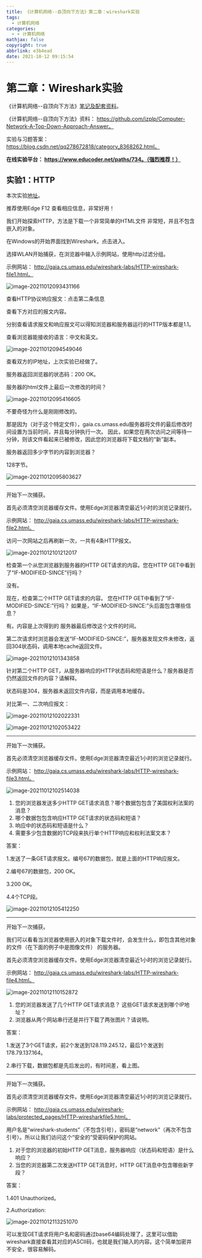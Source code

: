 ```yaml
---
title: 《计算机网络--自顶向下方法》第二章：wireshark实验
tags:
  - 计算机网络
categories:
  - - 计算机网络
mathjax: false
copyright: true
abbrlink: e3b4ead
date: 2021-10-12 09:15:54
---
```


# 第二章：Wireshark实验

《计算机网络--自顶向下方法》[笔记及配套资料](https://github.com/moranzcw/Computer-Networking-A-Top-Down-Approach-NOTES)。

《计算机网络--自顶向下方法》资料： https://github.com/jzplp/Computer-Network-A-Top-Down-Approach-Answer。

实验与习题答案： https://blog.csdn.net/qq278672818/category_8368262.html。

**在线实验平台： https://www.educoder.net/paths/734。（强烈推荐！）**

<!--more-->

## 实验1：HTTP

本次实验[地址](https://github.com/moranzcw/Computer-Networking-A-Top-Down-Approach-NOTES/blob/master/WiresharkLab/Wireshark%E5%AE%9E%E9%AA%8C-HTTP/Wireshark%E5%AE%9E%E9%AA%8C-HTTP.md)。

推荐使用Edge F12 查看相应信息，非常好用！

我们开始探索HTTP，方法是下载一个非常简单的HTML文件 非常短，并且不包含嵌入的对象。

在Windows的开始界面找到Wireshark，点击进入。

选择WLAN开始捕获，在浏览器中输入示例网站，使用http过滤分组。

示例网站： http://gaia.cs.umass.edu/wireshark-labs/HTTP-wireshark-file1.html。

![image-20211012093431166](https://gitee.com/grant1499/blog-pic/raw/master/img/202110231740922.png)

查看HTTP协议响应报文：点击第二条信息

查看下方对应的报文内容。

分别查看请求报文和响应报文可以得知浏览器和服务器运行的HTTP版本都是1.1。

查看浏览器能接收的语言：中文和英文。

![image-20211012094549046](https://gitee.com/grant1499/blog-pic/raw/master/img/202110231740942.png)

查看双方的IP地址，上次实验已经做了。

服务器返回浏览器的状态码：200 OK。

服务器的html文件上最后一次修改的时间？

![image-20211012095416605](https://gitee.com/grant1499/blog-pic/raw/master/img/202110231740958.png)

不要奇怪为什么是刚刚修改的。

那是因为（对于这个特定文件），gaia.cs.umass.edu服务器将文件的最后修改时间设置为当前时间，并且每分钟执行一次。 因此，如果您在两次访问之间等待一分钟，则该文件看起来已被修改，因此您的浏览器将下载文档的“新”副本。

服务器返回多少字节的内容到浏览器？

128字节。

![image-20211012095803627](https://gitee.com/grant1499/blog-pic/raw/master/img/202110231740976.png)

---

开始下一次捕获。

首先必须清空浏览器缓存文件。使用Edge浏览器清空最近1小时的浏览记录就行。

示例网站：  http://gaia.cs.umass.edu/wireshark-labs/HTTP-wireshark-file2.html。

访问一次网站之后再刷新一次，一共有4条HTTP报文。

![image-20211012101212017](https://gitee.com/grant1499/blog-pic/raw/master/img/202110231740017.png)

检查第一个从您浏览器到服务器的HTTP GET请求的内容。您在HTTP GET中看到了“IF-MODIFIED-SINCE”行吗？

没有。

现在，检查第二个HTTP GET请求的内容。 您在HTTP GET中看到了“IF-MODIFIED-SINCE:”行吗？ 如果是，“IF-MODIFIED-SINCE:”头后面包含哪些信息？

有。内容是上次得到的 服务器最后修改这个文件的时间。

第二次请求时浏览器会发送“IF-MODIFIED-SINCE:”，服务器发现文件未修改，返回304状态码，调用本地cache返回文件。

![image-20211012101343858](https://gitee.com/grant1499/blog-pic/raw/master/img/202110231740049.png)

针对第二个HTTP GET，从服务器响应的HTTP状态码和短语是什么？服务器是否仍然返回文件的内容？请解释。

状态码是304，服务器未返回文件内容，而是调用本地缓存。

对比第一、二次响应报文：

![image-20211012102022331](https://gitee.com/grant1499/blog-pic/raw/master/img/202110231740080.png)

![image-20211012102053422](https://gitee.com/grant1499/blog-pic/raw/master/img/202110231740111.png)

---

开始下一次捕获。

首先必须清空浏览器缓存文件。使用Edge浏览器清空最近1小时的浏览记录就行。

示例网站：  http://gaia.cs.umass.edu/wireshark-labs/HTTP-wireshark-file3.html。

![image-20211012102514038](https://gitee.com/grant1499/blog-pic/raw/master/img/202110231740139.png)

1. 您的浏览器发送多少HTTP GET请求消息？哪个数据包包含了美国权利法案的消息？
2. 哪个数据包包含响应HTTP GET请求的状态码和短语？
3. 响应中的状态码和短语是什么？
4. 需要多少包含数据的TCP段来执行单个HTTP响应和权利法案文本？

答案：

1.发送了一条GET请求报文。编号67的数据包，就是上面的HTTP响应报文。

2.编号67的数据包，200 OK。

3.200 OK。

4.4个TCP段。

![image-20211012105412250](https://gitee.com/grant1499/blog-pic/raw/master/img/202110231740166.png)

---

开始下一次捕获。

我们可以看看当浏览器使用嵌入的对象下载文件时，会发生什么，即包含其他对象的文件（在下面的例子中是图像文件） 的服务器。

首先必须清空浏览器缓存文件。使用Edge浏览器清空最近1小时的浏览记录就行。

示例网站： http://gaia.cs.umass.edu/wireshark-labs/HTTP-wireshark-file4.html。

![image-20211012110152872](https://gitee.com/grant1499/blog-pic/raw/master/img/202110231740197.png)

1. 您的浏览器发送了几个HTTP GET请求消息？ 这些GET请求发送到哪个IP地址？
2. 浏览器从两个网站串行还是并行下载了两张图片？请说明。

答案：

1.发送了3个GET请求，前2个发送到128.119.245.12，最后1个发送到178.79.137.164。

2.串行下载，数据包都是先后发出的，有时间差，看上图。

---

开始下一次捕获。

首先必须清空浏览器缓存文件。使用Edge浏览器清空最近1小时的浏览记录就行。

示例网站： http://gaia.cs.umass.edu/wireshark-labs/protected_pages/HTTP-wiresharkfile5.html。

用户名是“wireshark-students”（不包含引号），密码是“network”（再次不包含引号）。所以让我们访问这个“安全的”受密码保护的网站。

1. 对于您的浏览器的初始HTTP GET消息，服务器响应（状态码和短语）是什么响应？
2. 当您的浏览器第二次发送HTTP GET消息时，HTTP GET消息中包含哪些新字段？

答案：

1.401 Unauthorized。

2.Authorization: 

![image-20211012113251070](https://gitee.com/grant1499/blog-pic/raw/master/img/202110231740225.png)

可以发现GET请求将用户名和密码通过base64编码处理了，这里可以借助wireshark直接查看其对应的ASCII码，也就是我们输入的内容。这个简单加密并不安全，很容易解码。